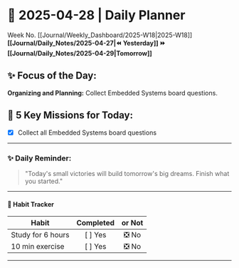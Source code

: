 # 🌼 **2025-04-28** | Daily Planner

Week No. [[Journal/Weekly_Dashboard/2025-W18|2025-W18]]
**[[Journal/Daily_Notes/2025-04-27|⏪ Yesterday]] ⏩ [[Journal/Daily_Notes/2025-04-29|Tomorrow]]**

## ✨ Focus of the Day:  
**Organizing and Planning:** Collect Embedded Systems board questions.

## 🌸 5 Key Missions for Today:
- [x] Collect all Embedded Systems board questions

---

### ✨ Daily Reminder:  
>"Today's small victories will build tomorrow's big dreams. Finish what you started."

---

#### 📌 Habit Tracker
| Habit             | Completed | or Not |
| ----------------- | :-------: | :----: |
| Study for 6 hours |  [ ] Yes  |  ❎ No  |
| 10 min exercise   |  [ ] Yes  |  ❎ No  |

---
